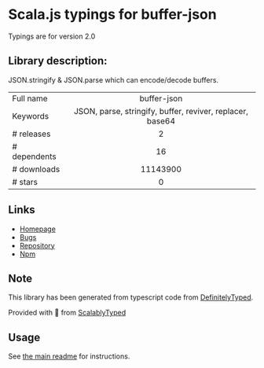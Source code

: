 
# Scala.js typings for buffer-json

Typings are for version 2.0

## Library description:
JSON.stringify & JSON.parse which can encode/decode buffers.

|                    |                 |
| ------------------ | :-------------: |
| Full name          | buffer-json |
| Keywords           | JSON, parse, stringify, buffer, reviver, replacer, base64 |
| # releases         | 2 |
| # dependents       | 16 |
| # downloads        | 11143900 |
| # stars            | 0 |

## Links
- [Homepage](https://github.com/jprichardson/buffer-json#readme)
- [Bugs](https://github.com/jprichardson/buffer-json/issues)
- [Repository](https://github.com/jprichardson/buffer-json)
- [Npm](https://www.npmjs.com/package/buffer-json)
    


## Note
This library has been generated from typescript code from [DefinitelyTyped](https://definitelytyped.org).

Provided with :purple_heart: from [ScalablyTyped](https://github.com/oyvindberg/ScalablyTyped)

## Usage
See [the main readme](../../readme.md) for instructions.


